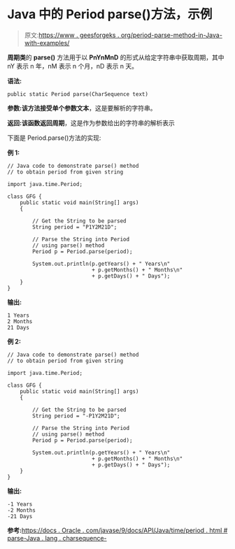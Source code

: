 # Java 中的 Period parse()方法，示例

> 原文:[https://www . geesforgeks . org/period-parse-method-in-Java-with-examples/](https://www.geeksforgeeks.org/period-parse-method-in-java-with-examples/)

**周期类**的 **parse()** 方法用于以 **PnYnMnD** 的形式从给定字符串中获取周期，其中 nY 表示 n 年，nM 表示 n 个月，nD 表示 n 天。

**语法:**

```
public static Period parse(CharSequence text)
```

**参数:**该方法接受单个参数**文本**，这是要解析的字符串。

**返回:**该函数返回**周期**，这是作为参数给出的字符串的解析表示

下面是 Period.parse()方法的实现:

**例 1:**

```
// Java code to demonstrate parse() method
// to obtain period from given string

import java.time.Period;

class GFG {
    public static void main(String[] args)
    {

        // Get the String to be parsed
        String period = "P1Y2M21D";

        // Parse the String into Period
        // using parse() method
        Period p = Period.parse(period);

        System.out.println(p.getYears() + " Years\n"
                           + p.getMonths() + " Months\n"
                           + p.getDays() + " Days");
    }
}
```

**输出:**

```
1 Years
2 Months
21 Days

```

**例 2:**

```
// Java code to demonstrate parse() method
// to obtain period from given string

import java.time.Period;

class GFG {
    public static void main(String[] args)
    {

        // Get the String to be parsed
        String period = "-P1Y2M21D";

        // Parse the String into Period
        // using parse() method
        Period p = Period.parse(period);

        System.out.println(p.getYears() + " Years\n"
                           + p.getMonths() + " Months\n"
                           + p.getDays() + " Days");
    }
}
```

**输出:**

```
-1 Years
-2 Months
-21 Days

```

**参考:**[https://docs . Oracle . com/javase/9/docs/API/Java/time/period . html # parse-Java . lang . charsequence-](https://docs.oracle.com/javase/9/docs/api/java/time/Period.html#parse-java.lang.CharSequence-)